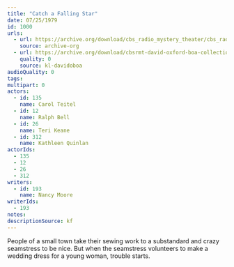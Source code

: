 ```yaml
---
title: "Catch a Falling Star"
date: 07/25/1979
id: 1000
urls: 
  - url: https://archive.org/download/cbs_radio_mystery_theater/cbs_radio_mystery_theater-0951-1000.zip/cbs_radio_mystery_theater-0951-1000%2Fcbsrmt_1000_catch_a_falling_star.mp3
    source: archive-org
  - url: https://archive.org/download/cbsrmt-david-oxford-boa-collection/CBSRMT-790725-1000-Catch-a-Falling-Star-(128-44)_KQV-{BoA}.mp3
    quality: 0
    source: kl-davidoboa
audioQuality: 0
tags: 
multipart: 0
actors:  
  - id: 135
    name: Carol Teitel  
  - id: 12
    name: Ralph Bell  
  - id: 26
    name: Teri Keane  
  - id: 312
    name: Kathleen Quinlan
actorIds:  
  - 135  
  - 12  
  - 26  
  - 312
writers:  
  - id: 193
    name: Nancy Moore
writerIds:  
  - 193
notes: 
descriptionSource: kf
---
```

People of a small town take their sewing work to a substandard and crazy seamstress to be nice. But when the seamstress volunteers to make a wedding dress for a young woman, trouble starts.